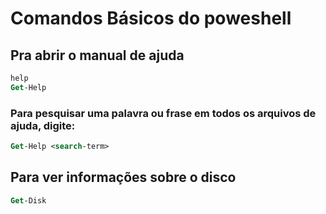 # Comandos Básicos do poweshell

## Pra abrir o manual de ajuda
```ps
help
Get-Help
```
### Para pesquisar uma palavra ou frase em todos os arquivos de ajuda, digite:
```ps
Get-Help <search-term>
```


## Para ver informações sobre o disco
```ps
Get-Disk
```


